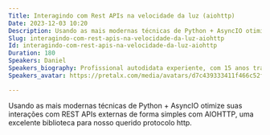 ```yaml
---
Title: Interagindo com Rest APIs na velocidade da luz (aiohttp)
Date: 2023-12-03 10:20
Description: Usando as mais modernas técnicas de Python + AsyncIO otimize suas interações com REST APIs externas de forma simples com AIOHTTP, uma excelente biblioteca para nosso querido protocolo http.
Slug: interagindo-com-rest-apis-na-velocidade-da-luz-aiohttp
Id: interagindo-com-rest-apis-na-velocidade-da-luz-aiohttp
Duration: 180
Speakers: Daniel
Speakers_biography: Profissional autodidata experiente, com 15 anos trabalhando na indústria de software, nas áreas de liderança técnica, formação de times, qualidade, engenharia e arquitetura de software.
Speakers_avatar: https://pretalx.com/media/avatars/d7c439333411f466c52f573893c3856a_qYsgaFy.jpg

---
```


Usando as mais modernas técnicas de Python + AsyncIO otimize suas interações com REST APIs externas de forma simples com AIOHTTP, uma excelente biblioteca para nosso querido protocolo http.